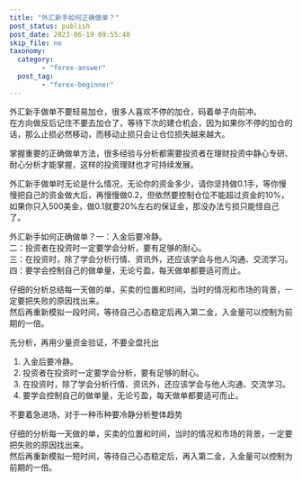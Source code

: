 ```yaml
---
title: "外汇新手如何正确做单？"
post_status: publish
post_date: 2023-06-19 09:55:40
skip_file: no
taxonomy:
  category:
        - "forex-answer"
  post_tag:
        - "forex-beginner"
---
```


外汇新手做单不要轻易加仓，很多人喜欢不停的加仓，码着单子向前冲。  
在方向做反后记住不要去加仓了，等待下次的建仓机会，因为如果你不停的加仓的话，那么止损必然移动，而移动止损只会让仓位损失越来越大。

掌握重要的正确做单方法，很多经验与分析都需要投资者在理财投资中静心专研、耐心分析才能掌握，这样的投资理财也才可持续发展。

外汇新手做单时无论是什么情况，无论你的资金多少，请你坚持做0.1手，等你慢慢把自己的资金做大后，再慢慢做0.2，但依然要控制仓位不能超过资金的10%，如果你只入500美金，做0.1就要20%左右的保证金，那没办法亏损只能怪自己了。

外汇新手如何正确做单？一：入金后要冷静。  
二：投资者在投资时一定要学会分析，要有足够的耐心。  
三：在投资时，除了学会分析行情、资讯外，还应该学会与他人沟通、交流学习。  
四：要学会控制自己的做单量，无论亏盈，每天做单都要适可而止。

仔细的分析总结每一天做的单，买卖的位置和时间，当时的情况和市场的背景，一定要把失败的原因找出来。  
然后再重新模拟一段时间，等待自己心态稳定后再入第二金，入金量可以控制为前期的一倍。

先分析，再用少量资金验证，不要全盘托出

1. 入金后要冷静。
2. 投资者在投资时一定要学会分析，要有足够的耐心。
3. 在投资时，除了学会分析行情、资讯外，还应该学会与他人沟通、交流学习。
4. 要学会控制自己的做单量，无论亏盈，每天做单都要适可而止。

不要着急进场，对于一种币种要冷静分析整体趋势

仔细的分析每一天做的单，买卖的位置和时间，当时的情况和市场的背景，一定要把失败的原因找出来。  
然后再重新模拟一短时间，等待自己心态稳定后，再入第二金，入金量可以控制为前期的一倍。
